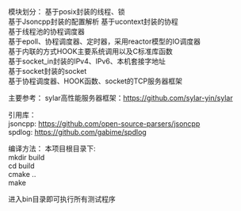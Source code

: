 模块划分： 
基于posix封装的线程、锁  
基于Jsoncpp封装的配置解析
基于ucontext封装的协程  
基于线程池的协程调度器  
基于epoll、协程调度器、定时器，采用reactor模型的IO调度器  
基于内联的方式HOOK主要系统调用以及C标准库函数  
基于socket_in封装的IPv4、IPv6、本机套接字地址  
基于socket封装的socket  
基于协程调度器、HOOK函数、socket的TCP服务器框架  


主要参考：
sylar高性能服务器框架：https://github.com/sylar-yin/sylar  

引用库：  
jsoncpp: https://github.com/open-source-parsers/jsoncpp  
spdlog:  https://github.com/gabime/spdlog 


编译方法： 
本项目根目录下:		
mkdir build  
cd build  
cmake ..  
make  

进入bin目录即可执行所有测试程序

